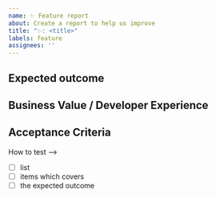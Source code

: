 ```yaml
---
name: ✨ Feature report
about: Create a report to help us improve
title: "✨: <title>"
labels: feature
assignees: ''
---
```


## Expected outcome
<!-- Short description -->

## Business Value / Developer Experience
<!-- Should give motivation for prioritization.
 Outcome measurement of delivered value. -->

## Acceptance Criteria
<!--> How to test -->

- [ ] list
- [ ] items which covers
- [ ] the expected outcome
